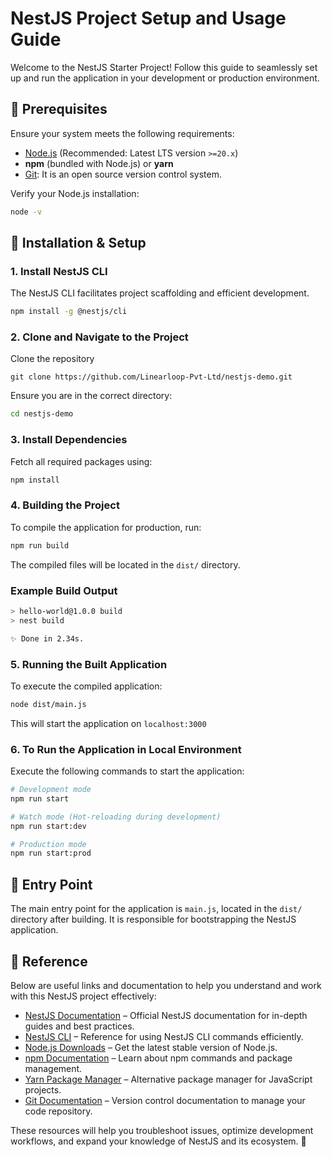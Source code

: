# NestJS Project Setup and Usage Guide

Welcome to the NestJS Starter Project! Follow this guide to seamlessly set up and run the application in your development or production environment.

## 📌 Prerequisites

Ensure your system meets the following requirements:

- [Node.js](https://nodejs.org/en/download/) (Recommended: Latest LTS version `>=20.x`)
- **npm** (bundled with Node.js) or **yarn**
- [Git](https://git-scm.com/downloads): It is an open source version control system.

Verify your Node.js installation:

```bash
node -v
```

## 🚀 Installation & Setup

### 1. Install NestJS CLI

The NestJS CLI facilitates project scaffolding and efficient development.

```bash
npm install -g @nestjs/cli
```

### 2. Clone and Navigate to the Project

Clone the repository

```
git clone https://github.com/Linearloop-Pvt-Ltd/nestjs-demo.git
```

Ensure you are in the correct directory:

```bash
cd nestjs-demo
```

### 3. Install Dependencies

Fetch all required packages using:

```bash
npm install
```

### 4. Building the Project

To compile the application for production, run:

```bash
npm run build
```

The compiled files will be located in the `dist/` directory.

### Example Build Output

```bash
> hello-world@1.0.0 build
> nest build

✨ Done in 2.34s.
```

### 5. Running the Built Application

To execute the compiled application:

```bash
node dist/main.js
```

This will start the application on `localhost:3000`

### 6. To Run the Application in Local Environment

Execute the following commands to start the application:

```bash
# Development mode
npm run start

# Watch mode (Hot-reloading during development)
npm run start:dev

# Production mode
npm run start:prod
```

## 🏁 Entry Point

The main entry point for the application is `main.js`, located in the `dist/` directory after building. It is responsible for bootstrapping the NestJS application.

## 📖 Reference

Below are useful links and documentation to help you understand and work with this NestJS project effectively:

- [NestJS Documentation](https://docs.nestjs.com/) – Official NestJS documentation for in-depth guides and best practices.
- [NestJS CLI](https://docs.nestjs.com/cli/overview) – Reference for using NestJS CLI commands efficiently.
- [Node.js Downloads](https://nodejs.org/en/download/) – Get the latest stable version of Node.js.
- [npm Documentation](https://docs.npmjs.com/) – Learn about npm commands and package management.
- [Yarn Package Manager](https://classic.yarnpkg.com/en/docs) – Alternative package manager for JavaScript projects.
- [Git Documentation](https://git-scm.com/doc) – Version control documentation to manage your code repository.

These resources will help you troubleshoot issues, optimize development workflows, and expand your knowledge of NestJS and its ecosystem. 🚀
